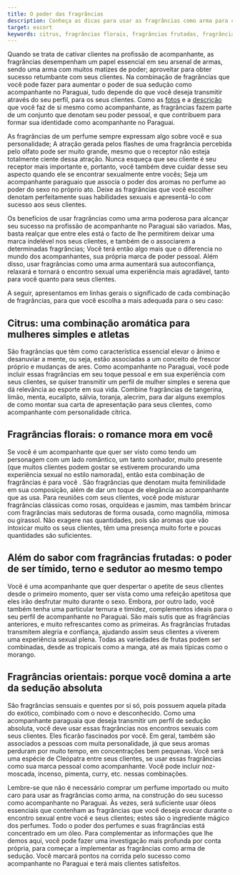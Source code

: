 ```yaml
---
title: O poder das fragrâncias
description: Conheça as dicas para usar as fragrâncias como arma para cativar clientes com sucesso
target: escort
keywords: citrus, fragrâncias florais, fragrâncias frutadas, fragrâncias orientais
---
```

Quando se trata de cativar clientes na profissão de acompanhante, as fragrâncias desempenham um papel essencial em seu arsenal de armas, sendo uma arma com muitos matizes de poder; aproveitar para obter sucesso retumbante com seus clientes. Na combinação de fragrâncias que você pode fazer para aumentar o poder de sua sedução como acompanhante no Paraguai, tudo depende do que você deseja transmitir através do seu perfil, para os seus clientes. Como as [fotos](/pt/blog/fotos-escort-vip) e a [descrição](/pt/blog/descripcion-escort-vip) que você faz de si mesmo como acompanhante, as fragrâncias fazem parte de um conjunto que denotam seu poder pessoal, e que contribuem para formar sua identidade como acompanhante no Paraguai.

As fragrâncias de um perfume sempre expressam algo sobre você e sua personalidade; A atração gerada pelos flashes de uma fragrância percebida pelo olfato pode ser muito grande, mesmo que o receptor não esteja totalmente ciente dessa atração. Nunca esqueça que seu cliente é seu receptor mais importante e, portanto, você também deve cuidar desse seu aspecto quando ele se encontrar sexualmente entre vocês; Seja um acompanhante paraguaio que associa o poder dos aromas no perfume ao poder do sexo no próprio ato. Deixe as fragrâncias que você escolher denotam perfeitamente suas habilidades sexuais e apresentá-lo com sucesso aos seus clientes.

Os benefícios de usar fragrâncias como uma arma poderosa para alcançar seu sucesso na profissão de acompanhante no Paraguai são variados. Mas, basta realçar que entre eles está o facto de lhe permitirem deixar uma marca indelével nos seus clientes, e também de o associarem a determinadas fragrâncias; Você terá então algo mais que o diferencia no mundo dos acompanhantes, sua própria marca de poder pessoal. Além disso, usar fragrâncias como uma arma aumentará sua autoconfiança, relaxará e tornará o encontro sexual uma experiência mais agradável, tanto para você quanto para seus clientes.

A seguir, apresentamos em linhas gerais o significado de cada combinação de fragrâncias, para que você escolha a mais adequada para o seu caso:

## Citrus: uma combinação aromática para mulheres simples e atletas
São fragrâncias que têm como característica essencial elevar o ânimo e desanuviar a mente, ou seja, estão associadas a um conceito de frescor próprio e mudanças de ares. Como acompanhante no Paraguai, você pode incluir essas fragrâncias em seu toque pessoal e em sua experiência com seus clientes, se quiser transmitir um perfil de mulher simples e serena que dá relevância ao esporte em sua vida. Combine fragrâncias de tangerina, limão, menta, eucalipto, sálvia, toranja, alecrim, para dar alguns exemplos de como montar sua carta de apresentação para seus clientes, como acompanhante com personalidade cítrica.

## Fragrâncias florais: o romance mora em você
Se você é um acompanhante que quer ser visto como tendo um personagem com um lado romântico, um tanto sonhador, muito presente (que muitos clientes podem gostar se estiverem procurando uma experiência sexual no estilo namorada), então esta combinação de fragrâncias é para você . São fragrâncias que denotam muita feminilidade em sua composição, além de dar um toque de elegância ao acompanhante que as usa. Para reuniões com seus clientes, você pode misturar fragrâncias clássicas como rosas, orquídeas e jasmim, mas também brincar com fragrâncias mais sedutoras de forma ousada, como magnólia, mimosa ou girassol.
Não exagere nas quantidades, pois são aromas que vão intoxicar muito os seus clientes, têm uma presença muito forte e poucas quantidades são suficientes.

## Além do sabor com fragrâncias frutadas: o poder de ser tímido, terno e sedutor ao mesmo tempo
Você é uma acompanhante que quer despertar o apetite de seus clientes desde o primeiro momento, quer ser vista como uma refeição apetitosa que eles irão desfrutar muito durante o sexo. Embora, por outro lado, você também tenha uma particular ternura e timidez, complementos ideais para o seu perfil de acompanhante no Paraguai. São mais sutis que as fragrâncias anteriores, e muito refrescantes como as primeiras. As fragrâncias frutadas transmitem alegria e confiança, ajudando assim seus clientes a viverem uma experiência sexual plena. Todas as variedades de frutas podem ser combinadas, desde as tropicais como a manga, até as mais típicas como o morango.

## Fragrâncias orientais: porque você domina a arte da sedução absoluta
São fragrâncias sensuais e quentes por si só, pois possuem aquela pitada do exótico, combinado com o novo e desconhecido. Como uma acompanhante paraguaia que deseja transmitir um perfil de sedução absoluta, você deve usar essas fragrâncias nos encontros sexuais com seus clientes. Eles ficarão fascinados por você. Em geral, também são associados a pessoas com muita personalidade, já que seus aromas perduram por muito tempo, em concentrações bem pequenas. Você será uma espécie de Cleópatra entre seus clientes, se usar essas fragrâncias como sua marca pessoal como acompanhante. Você pode incluir noz-moscada, incenso, pimenta, curry, etc. nessas combinações.

Lembre-se que não é necessário comprar um perfume importado ou muito caro para usar as fragrâncias como arma, na construção do seu sucesso como acompanhante no Paraguai. Às vezes, será suficiente usar óleos essenciais que contenham as fragrâncias que você deseja evocar durante o encontro sexual entre você e seus clientes; estes são o ingrediente mágico dos perfumes. Todo o poder dos perfumes e suas fragrâncias está concentrado em um óleo. Para complementar as informações que lhe demos aqui, você pode fazer uma investigação mais profunda por conta própria, para começar a implementar as fragrâncias como arma de sedução. Você marcará pontos na corrida pelo sucesso como acompanhante no Paraguai e terá mais clientes satisfeitos.